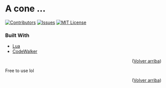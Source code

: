# A cone ...
<div id="top"></div>

[![Contributors][contributors-shield]][contributors-url]
[![Issues][issues-shield]][issues-url]
[![MIT License][license-shield]][license-url]

### Built With

* [Lua](https://lua.org/)
* [CodeWalker]([https://getbootstrap.com](https://github.com/dexyfex/CodeWalker))

<p align="right">(<a href="#top">Volver arriba</a>)</p>


Free to use lol

<p align="right">(<a href="#top">Volver arriba</a>)</p>


[contributors-shield]: https://img.shields.io/github/contributors/RenatoX56/POPLIFERP_2K22.svg?style=for-the-badge
[contributors-url]: https://github.com/RenatoX56/POPLIFERP_2K22/graphs/contributors
[issues-shield]: https://img.shields.io/github/issues/RenatoX56/POPLIFERP_2K22.svg?style=for-the-badge
[issues-url]: https://github.com/RenatoX56/POPLIFERP_2K22/issues
[license-shield]: https://img.shields.io/github/license/RenatoX56/POPLIFERP_2K22.svg?style=for-the-badge
[license-url]: https://github.com/RenatoX56/POPLIFERP_2K22/blob/master/LICENSE.txt
